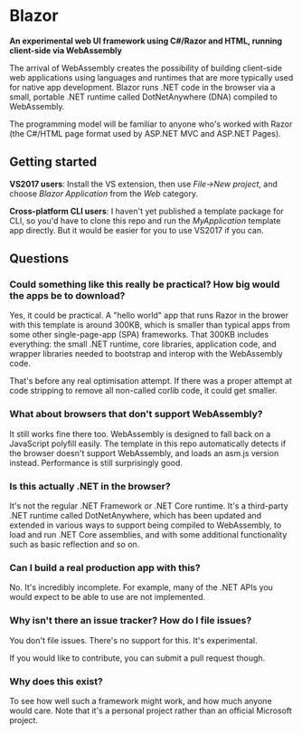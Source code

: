 # Blazor

**An experimental web UI framework using C#/Razor and HTML, running client-side via WebAssembly**

The arrival of WebAssembly creates the possibility of building client-side web applications using languages and runtimes that are more typically used for native app development. Blazor runs .NET code in the browser via a small, portable .NET runtime called DotNetAnywhere (DNA) compiled to WebAssembly.

The programming model will be familiar to anyone who's worked with Razor (the C#/HTML page format used by ASP.NET MVC and ASP.NET Pages).

## Getting started

**VS2017 users**: Install the VS extension, then use *File->New project*, and choose *Blazor Application* from the *Web* category.

**Cross-platform CLI users**: I haven't yet published a template package for CLI, so you'd have to clone this repo and run the *MyApplication* template app directly. But it would be easier for you to use VS2017 if you can.

## Questions

### Could something like this really be practical? How big would the apps be to download?

Yes, it could be practical. A "hello world" app that runs Razor in the brower with this template is around 300KB, which is smaller than typical apps from some other single-page-app (SPA) frameworks. That 300KB includes everything: the small .NET runtime, core libraries, application code, and wrapper libraries needed to bootstrap and interop with the WebAssembly code.

That's before any real optimisation attempt. If there was a proper attempt at code stripping to remove all non-called corlib code, it could get smaller.

### What about browsers that don't support WebAssembly?

It still works fine there too. WebAssembly is designed to fall back on a JavaScript polyfill easily. The template in this repo automatically detects if the browser doesn't support WebAssembly, and loads an asm.js version instead. Performance is still surprisingly good.

### Is this actually .NET in the browser?

It's not the regular .NET Framework or .NET Core runtime. It's a third-party .NET runtime called DotNetAnywhere, which has been updated and extended in various ways to support being compiled to WebAssembly, to load and run .NET Core assemblies, and with some additional functionality such as basic reflection and so on.

### Can I build a real production app with this?

No. It's incredibly incomplete. For example, many of the .NET APIs you would expect to be able to use are not implemented.

### Why isn't there an issue tracker? How do I file issues?

You don't file issues. There's no support for this. It's experimental.

If you would like to contribute, you can submit a pull request though.

### Why does this exist?

To see how well such a framework might work, and how much anyone would care. Note that it's a personal project rather than an official Microsoft project.